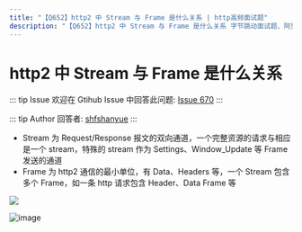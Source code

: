```yaml
---
title: "【Q652】http2 中 Stream 与 Frame 是什么关系 | http高频面试题"
description: "【Q652】http2 中 Stream 与 Frame 是什么关系 字节跳动面试题、阿里腾讯面试题、美团小米面试题。"
---
```


# http2 中 Stream 与 Frame 是什么关系

::: tip Issue
欢迎在 Gtihub Issue 中回答此问题: [Issue 670](https://github.com/shfshanyue/Daily-Question/issues/670)
:::

::: tip Author
回答者: [shfshanyue](https://github.com/shfshanyue)
:::

- Stream 为 Request/Response 报文的双向通道，一个完整资源的请求与相应是一个 stream，特殊的 stream 作为 Settings、Window_Update 等 Frame 发送的通道
- Frame 为 http2 通信的最小单位，有 Data、Headers 等，一个 Stream 包含多个 Frame，如一条 http 请求包含 Header、Data Frame 等

![](https://cdn.jsdelivr.net/gh/shfshanyue/assets@master/20210619/image.yf6of3e60w0.png)

![image](https://developers.google.com/web/fundamentals/performance/http2/images/streams_messages_frames01.svg)
